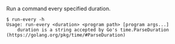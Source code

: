 Run a command every specified duration.

```
$ run-every -h
Usage: run-every <duration> <program path> [program args...]
	duration is a string accepted by Go's time.ParseDuration (https://golang.org/pkg/time/#ParseDuration)
```
